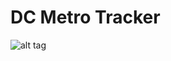 # DC Metro Tracker
![alt tag](https://cloud.githubusercontent.com/assets/18245892/15111844/ddfb786c-15b7-11e6-9fc4-88dbeaf7144b.JPG)
